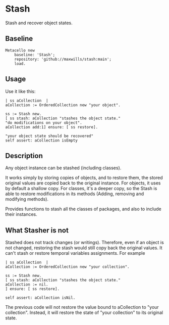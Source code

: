 # Stash

Stash and recover object states.

## Baseline

```Smalltalk
Metacello new
    baseline: 'Stash';
    repository: 'github://maxwills/stash:main';
    load.
```

## Usage

Use it like this:

```Smalltalk
| ss aCollection  |
aCollection := OrderedCollection new "your object".

ss := Stash new.
[ ss stash: aCollection "stashes the object state."
"do modifications on your object".
aCollection add:1] ensure: [ ss restore].
	
"your object state should be recovered"
self assert: aCollection isEmpty
```

## Description

Any object instance can be stashed (including classes).

It works simply by storing copies of objects, and to restore them, the stored original values are copied back to the original instance.
For objects, it uses by default a shallow copy. For classes, it's a deeper copy, so the Stash is able to restore modifications in its methods (Adding, removing and modifying methods).

Provides functions to stash all the classes of packages, and also to include their instances.

## What Stasher is not

Stashed does not track changes (or writings). Therefore, even if an object is not changed, restoring the stash would still copy back the original values.
It can't stash or restore temporal variables assignments. For example

```Smalltalk
| ss aCollection  |
aCollection := OrderedCollection new "your collection".

ss := Stash new.
[ ss stash: aCollection "stashes the object state."
aCollection := nil.
] ensure: [ ss restore].

self assert: aCollection isNil.
```
The previous code will not restore the value bound to aCollection to "your collection". Instead, it will restore the state of "your collection" to its original state. 
